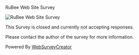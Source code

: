RuBee Web Site Survey






































![RuBee Web Site Survey](/processbanner.ashx?l=en&s=full&o=head&t=1&c=1&p=0&i=b84988dc-2e85-46bf-afdc-a04ac881e2fd&d=cbb0d522-df7c-4673-8e8f-4a5da4db465c&v=130456450800000000)

This Survey is closed and currently not accepting responses.  
  
Please contact the author of the survey for more information.

Powered By [WebSurveyCreator](https://www.websurveycreator.com)